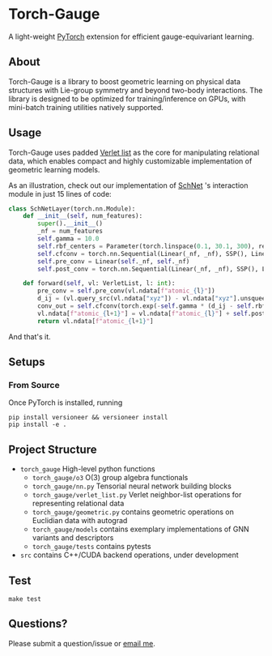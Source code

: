 # Torch-Gauge

A light-weight [PyTorch](https://pytorch.org/) extension for efficient gauge-equivariant learning.

## About
Torch-Gauge is a library to boost geometric learning on physical data structures
with Lie-group symmetry and beyond two-body interactions. The library is designed to be optimized for 
training/inference on GPUs, with mini-batch training utilities natively supported.

## Usage
Torch-Gauge uses padded [Verlet list](https://en.wikipedia.org/wiki/Verlet_list) as the core for 
manipulating relational data, which enables compact and highly customizable implementation of 
geometric learning models.

As an illustration, check out our implementation of [SchNet](https://arxiv.org/abs/1706.08566) 's
 interaction module in just 15 lines of code:
```python
class SchNetLayer(torch.nn.Module):
    def __init__(self, num_features):
        super().__init__()
        _nf = num_features
        self.gamma = 10.0
        self.rbf_centers = Parameter(torch.linspace(0.1, 30.1, 300), requires_grad=False)
        self.cfconv = torch.nn.Sequential(Linear(_nf, _nf), SSP(), Linear(_nf, _nf), SSP())
        self.pre_conv = Linear(self._nf, self._nf)
        self.post_conv = torch.nn.Sequential(Linear(_nf, _nf), SSP(), Linear(_nf, _nf))

    def forward(self, vl: VerletList, l: int):
        pre_conv = self.pre_conv(vl.ndata[f"atomic_{l}"])
        d_ij = (vl.query_src(vl.ndata["xyz"]) - vl.ndata["xyz"].unsqueeze(1)).norm(dim=2, keepdim=True)
        conv_out = self.cfconv(torch.exp(-self.gamma * (d_ij - self.rbf_centers.view(1, 1, -1)).pow(2)))
        vl.ndata[f"atomic_{l+1}"] = vl.ndata[f"atomic_{l}"] + self.post_conv(conv_out * pre_conv)
        return vl.ndata[f"atomic_{l+1}"]
```
And that's it.

## Setups

### From Source
Once PyTorch is installed, running 

    pip install versioneer && versioneer install
    pip install -e .

## Project Structure
- `torch_gauge` High-level python functions
    - `torch_gauge/o3` O(3) group algebra functionals
    - `torch_gauge/nn.py` Tensorial neural network building blocks
    - `torch_gauge/verlet_list.py` Verlet neighbor-list operations for representing relational data
    - `torch_gauge/geometric.py` contains geometric operations on Euclidian data with autograd
    - `torch_gauge/models` contains exemplary implementations of GNN variants and descriptors 
    - `torch_gauge/tests` contains pytests
- `src` contains C++/CUDA backend operations, under development
    
## Test

    make test

## Questions?

Please submit a question/issue or [email me](mailto:zqiao@caltech.edu).
